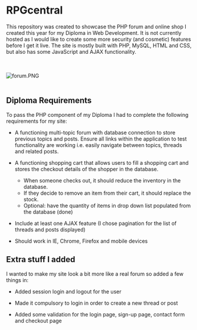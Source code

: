 # RPGcentral

This repository was created to showcase the PHP forum and online shop I created this year for my Diploma in Web Development. It is not currently hosted as I would like to create some more security (and cosmetic) features before I get it live. The site is mostly built with PHP, MySQL, HTML and CSS, but also has some JavaScript and AJAX functionality. 

<br/><br/>
![forum.PNG](https://gamblepants.github.io/img/forum.PNG)
<br/><br/>

## Diploma Requirements

To pass the PHP component of my Diploma I had to complete the following requirements for my site:

* A functioning multi-topic forum with database connection to store previous topics and posts. Ensure all links within the application to test functionality are working i.e. easily navigate between topics, threads and related posts. 

* A functioning shopping cart that allows users to fill a shopping cart and stores the checkout details of the shopper in the database. 
  * When someone checks out, it should reduce the inventory in the database.
  * If they decide to remove an item from their cart, it should replace the stock.
  * Optional: have the quantity of items in drop down list populated from the database (done)
 
* Include at least one AJAX feature (I chose pagination for the list of threads and posts displayed)
 
* Should work in IE, Chrome, Firefox and mobile devices

 
## Extra stuff I added

I wanted to make my site look a bit more like a real forum so added a few things in:

* Added session login and logout for the user

* Made it compulsory to login in order to create a new thread or post

* Added some validation for the login page, sign-up page, contact form and checkout page
